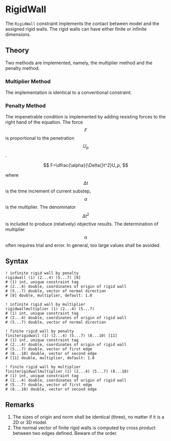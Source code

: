 # RigidWall

The `RigidWall` constraint implements the contact between model and the assigned rigid walls. The rigid walls can have
either finite or infinite dimensions.

## Theory

Two methods are implemented, namely, the multiplier method and the penalty method.

### Multiplier Method

The implementation is identical to a conventional constraint.

### Penalty Method

The impenetrable condition is implemented by adding resisting forces to the right hand of the equation. The force $$F$$
is proportional to the penetration $$U_p$$.

$$
F=\dfrac{\alpha}{\Delta{}t^2}U_p,
$$

where $$\Delta{}t$$ is the time increment of current substep, $$\alpha$$ is the multiplier. The denominator
$$\Delta{}t^2$$ is included to produce (relatively) objective results. The determination of multiplier $$\alpha$$ often
requires trial and error. In general, too large values shall be avoided.

## Syntax

```
! infinite rigid wall by penalty
rigidwall (1) (2...4) (5...7) [8]
# (1) int, unique constraint tag
# (2...4) double, coordinates of origin of rigid wall
# (5...7) double, vector of normal direction
# [8] double, multiplier, default: 1.0

! infinite rigid wall by multiplier
rigidwallmultiplier (1) (2...4) (5...7)
# (1) int, unique constraint tag
# (2...4) double, coordinates of origin of rigid wall
# (5...7) double, vector of normal direction

! finite rigid wall by penalty
finiterigidwall (1) (2...4) (5...7) (8...10) [11]
# (1) int, unique constraint tag
# (2...4) double, coordinates of origin of rigid wall
# (5...7) double, vector of first edge
# (8...10) double, vector of second edge
# [11] double, multiplier, default: 1.0

! finite rigid wall by multiplier
finiterigidwallmultiplier (1) (2...4) (5...7) (8...10)
# (1) int, unique constraint tag
# (2...4) double, coordinates of origin of rigid wall
# (5...7) double, vector of first edge
# (8...10) double, vector of second edge
```

## Remarks

1. The sizes of origin and norm shall be identical (three), no matter if it is a 2D or 3D model.
2. The normal vector of finite rigid walls is computed by cross product between two edges defined. Beware of the order.